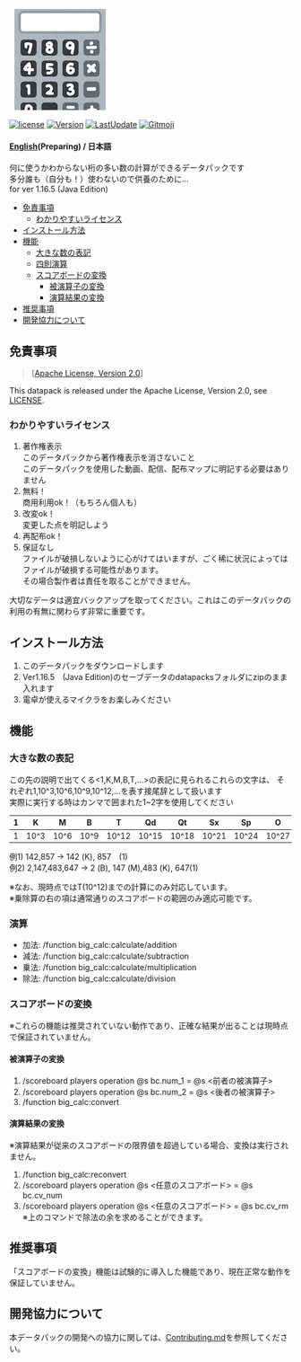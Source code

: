 ![Banner](https://raw.githubusercontent.com/haiiro2gou/Big-Number-Calculator/main/images/banner.PNG)

[![license](https://img.shields.io/github/license/haiiro2gou/Big-Number-Calculator)](https://github.com/haiiro2gou/Big-Number-Calculator/blob/main/LICENSE)
[![Version](https://img.shields.io/github/v/release/haiiro2gou/Big-Number-Calculator.svg)](https://github.com/haiiro2gou/Big-Number-Calculator/releases)
[![LastUpdate](https://img.shields.io/github/last-commit/haiiro2gou/Big-Number-Calculator.svg)](https://github.com/haiiro2gou/Big-Number-Calculator)
[![Gitmoji](https://img.shields.io/badge/gitmoji-%20😜%20😍-FFDD67.svg)](https://gitmoji.carloscuesta.me/)

#### [English](https://github.com/haiiro2gou/Big-Number-Calculator/blob/main/README.md)(Preparing) / 日本語

何に使うかわからない桁の多い数の計算ができるデータパックです  
多分誰も（自分も！）使わないので供養のために…  
for ver 1.16.5 (Java Edition)  

- [免責事項](#免責事項)
  - [わかりやすいライセンス](#わかりやすいライセンス)
- [インストール方法](#インストール方法)
- [機能](#機能)
  - [大きな数の表記](#大きな数の表記)
  - [四則演算](#演算)
  - [スコアボードの変換](#スコアボードの変換)
    - [被演算子の変換](#被演算子の変換)
    - [演算結果の変換](#演算結果の変換)
- [推奨事項](#推奨事項)
- [開発協力について](#開発協力について)

## 免責事項
> [[Apache License, Version 2.0](https://www.apache.org/licenses/LICENSE-2.0)]

This datapack is released under the Apache License, Version 2.0, see [LICENSE](https://github.com/haiiro2gou/Big-Number-Calculator/blob/Release/LICENSE).  

### わかりやすいライセンス
1. 著作権表示  
このデータパックから著作権表示を消さないこと  
このデータパックを使用した動画、配信、配布マップに明記する必要はありません
2. 無料！  
商用利用ok！（もちろん個人も）  
3. 改変ok！  
変更した点を明記しよう  
4. 再配布ok！  
5. 保証なし  
ファイルが破損しないように心がけてはいますが、ごく稀に状況によってはファイルが破損する可能性があります。  
その場合製作者は責任を取ることができません。  

大切なデータは適宜バックアップを取ってください。これはこのデータパックの利用の有無に関わらず非常に重要です。

## インストール方法
1. このデータパックをダウンロードします
2. Ver1.16.5　(Java Edition)のセーブデータのdatapacksフォルダにzipのまま入れます
3. 電卓が使えるマイクラをお楽しみください

## 機能
### 大きな数の表記
この先の説明で出てくる<1,K,M,B,T,...>の表記に見られるこれらの文字は、
それぞれ1,10^3,10^6,10^9,10^12,...を表す接尾辞として扱います  
実際に実行する時はカンマで囲まれた1~2字を使用してください

|1|K|M|B|T|Qd|Qt|Sx|Sp|O|N|D|
|---|---|---|---|---|---|---|---|---|---|---|---|
|1|10^3|10^6|10^9|10^12|10^15|10^18|10^21|10^24|10^27|10^30|10^33|

例1) 142,857 → 142 (K), 857　(1)  
例2) 2,147,483,647 → 2 (B), 147 (M),483 (K), 647(1)  

※なお、現時点ではT(10^12)までの計算にのみ対応しています。  
※乗除算の右の項は通常通りのスコアボードの範囲のみ適応可能です。

### 演算
- 加法: /function big_calc:calculate/addition
- 減法: /function big_calc:calculate/subtraction
- 乗法: /function big_calc:calculate/multiplication
- 除法: /function big_calc:calculate/division

### スコアボードの変換
※これらの機能は推奨されていない動作であり、正確な結果が出ることは現時点で保証されていません。

#### 被演算子の変換
1. /scoreboard players operation @s bc.num_1 = @s <前者の被演算子>
2. /scoreboard players operation @s bc.num_2 = @s <後者の被演算子>
3. /function big_calc:convert

#### 演算結果の変換
※演算結果が従来のスコアボードの限界値を超過している場合、変換は実行されません。

1. /function big_calc:reconvert
2. /scoreboard players operation @s <任意のスコアボード> = @s bc.cv_num
3. /scoreboard players operation @s <任意のスコアボード> = @s bc.cv_rm  
※上のコマンドで除法の余を求めることができます。

## 推奨事項
「スコアボードの変換」機能は試験的に導入した機能であり、現在正常な動作を保証していません。

## 開発協力について
本データパックの開発への協力に関しては、[Contributing.md](https://github.com/haiiro2gou/Big-Number-Calculator/blob/main/Contributing_ja.md)を参照してください。
